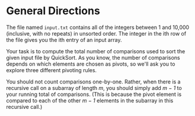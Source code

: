 # General Directions

The file named `input.txt` contains all of the integers between 1 and 10,000 (inclusive, with no repeats) in unsorted order. The integer in the ith row of the file gives you the ith entry of an input array.

Your task is to compute the total number of comparisons used to sort the given input file by QuickSort. As you know, the number of comparisons depends on which elements are chosen as pivots, so we'll ask you to explore three different pivoting rules.

You should not count comparisons one-by-one. Rather, when there is a recursive call on a subarray of length *m*, you should simply add *m − 1* to your running total of comparisons. (This is because the pivot element is compared to each of the other *m − 1* elements in the subarray in this recursive call.)
